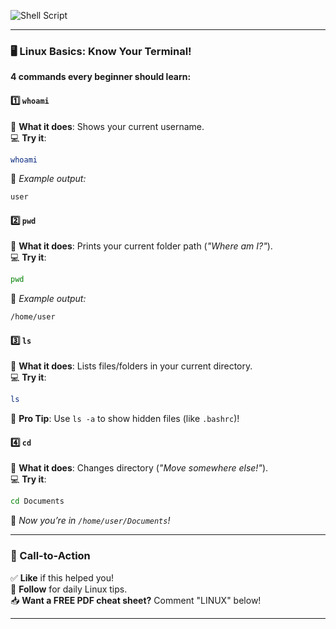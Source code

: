![Shell Script](https://img.shields.io/badge/linux-edu-red.svg)

---

### **🖥️ Linux Basics: Know Your Terminal!**  
**4 commands every beginner should learn:**  

#### **1️⃣ `whoami`**  
🔹 **What it does**: Shows your current username.  
💻 **Try it**:  
```bash
whoami
```  
📌 *Example output:*  
```bash
user
```  

#### **2️⃣ `pwd`**  
🔹 **What it does**: Prints your current folder path (*"Where am I?"*).  
💻 **Try it**:  
```bash
pwd
```  
📌 *Example output:*  
```bash
/home/user
```  

#### **3️⃣ `ls`**  
🔹 **What it does**: Lists files/folders in your current directory.  
💻 **Try it**:  
```bash
ls
```  
🔎 **Pro Tip**: Use `ls -a` to show hidden files (like `.bashrc`)!  

#### **4️⃣ `cd`**  
🔹 **What it does**: Changes directory (*"Move somewhere else!"*).  
💻 **Try it**:  
```bash
cd Documents
```  
📌 *Now you’re in `/home/user/Documents`!*  

---

### **📢 Call-to-Action**  
✅ **Like** if this helped you!  
🔔 **Follow** for daily Linux tips.  
📥 **Want a FREE PDF cheat sheet?** Comment "LINUX" below!  

---

